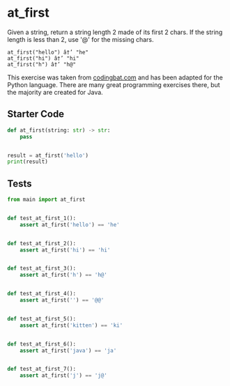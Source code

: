 # at_first





Given a string, return a string length 2 made of its first 2 chars. If the string length is less than 2, use '@' for the missing chars.

```
at_first("hello") â†’ "he"
at_first("hi") â†’ "hi"
at_first("h") â†’ "h@"
```

This exercise was taken from [codingbat.com](https://codingbat.com/prob/p139076) and has been adapted for the Python language. There are many great programming exercises there, but the majority are created for Java.

## Starter Code
```python
def at_first(string: str) -> str:
    pass


result = at_first('hello')
print(result)
```

## Tests
```python
from main import at_first


def test_at_first_1():
    assert at_first('hello') == 'he'


def test_at_first_2():
    assert at_first('hi') == 'hi'


def test_at_first_3():
    assert at_first('h') == 'h@'


def test_at_first_4():
    assert at_first('') == '@@'


def test_at_first_5():
    assert at_first('kitten') == 'ki'


def test_at_first_6():
    assert at_first('java') == 'ja'


def test_at_first_7():
    assert at_first('j') == 'j@'
```
